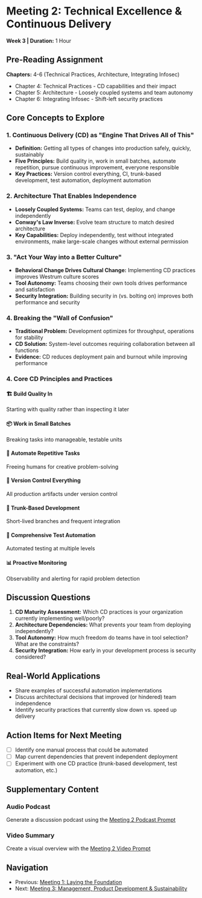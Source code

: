# Meeting 2: Technical Excellence & Continuous Delivery

**Week 3 | Duration:** 1 Hour

## Pre-Reading Assignment

**Chapters:** 4-6 (Technical Practices, Architecture, Integrating Infosec)

- Chapter 4: Technical Practices - CD capabilities and their impact
- Chapter 5: Architecture - Loosely coupled systems and team autonomy
- Chapter 6: Integrating Infosec - Shift-left security practices

## Core Concepts to Explore

### 1. Continuous Delivery (CD) as "Engine That Drives All of This"

- **Definition:** Getting all types of changes into production safely, quickly, sustainably
- **Five Principles:** Build quality in, work in small batches, automate repetition, pursue continuous improvement, everyone responsible
- **Key Practices:** Version control everything, CI, trunk-based development, test automation, deployment automation

### 2. Architecture That Enables Independence

- **Loosely Coupled Systems:** Teams can test, deploy, and change independently
- **Conway's Law Inverse:** Evolve team structure to match desired architecture  
- **Key Capabilities:** Deploy independently, test without integrated environments, make large-scale changes without external permission

### 3. "Act Your Way into a Better Culture"

- **Behavioral Change Drives Cultural Change:** Implementing CD practices improves Westrum culture scores
- **Tool Autonomy:** Teams choosing their own tools drives performance and satisfaction
- **Security Integration:** Building security in (vs. bolting on) improves both performance and security

### 4. Breaking the "Wall of Confusion"

- **Traditional Problem:** Development optimizes for throughput, operations for stability
- **CD Solution:** System-level outcomes requiring collaboration between all functions
- **Evidence:** CD reduces deployment pain and burnout while improving performance

### 4. Core CD Principles and Practices

#### 🏗️ Build Quality In

Starting with quality rather than inspecting it later

#### 📦 Work in Small Batches

Breaking tasks into manageable, testable units

#### 🤖 Automate Repetitive Tasks

Freeing humans for creative problem-solving

#### 📂 Version Control Everything

All production artifacts under version control

#### 🌳 Trunk-Based Development

Short-lived branches and frequent integration

#### 🧪 Comprehensive Test Automation

Automated testing at multiple levels

#### 📊 Proactive Monitoring

Observability and alerting for rapid problem detection

## Discussion Questions

1. **CD Maturity Assessment:** Which CD practices is your organization currently implementing well/poorly?
2. **Architecture Dependencies:** What prevents your team from deploying independently?
3. **Tool Autonomy:** How much freedom do teams have in tool selection? What are the constraints?
4. **Security Integration:** How early in your development process is security considered?

## Real-World Applications

- Share examples of successful automation implementations
- Discuss architectural decisions that improved (or hindered) team independence
- Identify security practices that currently slow down vs. speed up delivery

## Action Items for Next Meeting

- [ ] Identify one manual process that could be automated
- [ ] Map current dependencies that prevent independent deployment  
- [ ] Experiment with one CD practice (trunk-based development, test automation, etc.)

## Supplementary Content

### Audio Podcast

Generate a discussion podcast using the [Meeting 2 Podcast Prompt](podcast-prompt.md)

### Video Summary

Create a visual overview with the [Meeting 2 Video Prompt](video-prompt.md)

## Navigation

- Previous: [Meeting 1: Laying the Foundation](../meeting-1/meeting-guide.md)
- Next: [Meeting 3: Management, Product Development & Sustainability](../meeting-3/meeting-guide.md)
